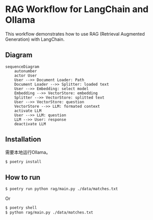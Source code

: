 # RAG Workflow for LangChain and Ollama

This workflow demonstrates how to use RAG (Retrieval Augmented Generation) with LangChain.

## Diagram

```mermaid
sequenceDiagram
    autonumber
    actor User    
    User -->> Document Loader: Path
    Document Loader -->> Splitter: loaded text
    User -->> Embedding: select model
    Embedding -->> VectorStore: embedding    
    Splitter -->> VectorStore: splitted text    
    User -->> VectorStore: question      
    VectorStore -->> LLM: formated context    
    activate LLM
    User -->> LLM: question
    LLM -->> User: response
    deactivate LLM
```

## Installation

需要本地运行Ollama。

```Bash
$ poetry install
```

## How to run

```Bash
$ poetry run python rag/main.py ./data/matches.txt 
```

Or 

```Bash
$ poetry shell
$ python rag/main.py ./data/matches.txt
```